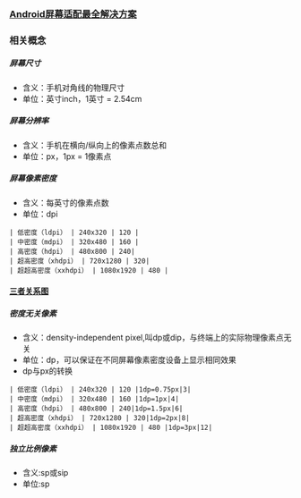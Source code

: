 ### [Android屏幕适配最全解决方案](https://www.jianshu.com/p/ec5a1a30694b)

### 相关概念
##### 屏幕尺寸
- 含义：手机对角线的物理尺寸
- 单位：英寸inch，1英寸 = 2.54cm

##### 屏幕分辨率
- 含义：手机在横向/纵向上的像素点数总和
- 单位：px，1px = 1像素点

##### 屏幕像素密度
- 含义：每英寸的像素点数
- 单位：dpi
```
| 低密度（ldpi） | 240x320 | 120 |
| 中密度（mdpi） | 320x480 | 160 |
| 高密度（hdpi） | 480x800 | 240|
| 超高密度（xhdpi） | 720x1280 | 320|
| 超超高密度（xxhdpi） | 1080x1920 | 480 |
```

#### [三者关系图](https://upload-images.jianshu.io/upload_images/944365-2b5dc928ab334440.png?imageMogr2/auto-orient/)

##### 密度无关像素
- 含义：density-independent pixel,叫dp或dip，与终端上的实际物理像素点无关
- 单位：dp，可以保证在不同屏幕像素密度设备上显示相同效果
- dp与px的转换
```
| 低密度（ldpi） | 240x320 | 120 |1dp=0.75px|3|
| 中密度（mdpi） | 320x480 | 160 |1dp=1px|4|
| 高密度（hdpi） | 480x800 | 240|1dp=1.5px|6|
| 超高密度（xhdpi） | 720x1280 | 320|1dp=2px|8|
| 超超高密度（xxhdpi） | 1080x1920 | 480 |1dp=3px|12|
```

##### 独立比例像素
- 含义:sp或sip
- 单位:sp


